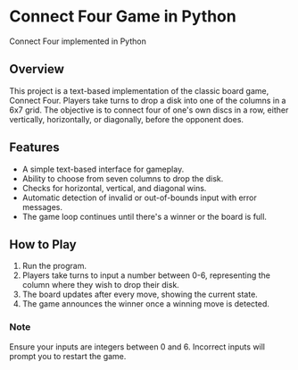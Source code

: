 # Connect Four Game in Python
Connect Four implemented in Python

## Overview
This project is a text-based implementation of the classic board game, Connect Four. Players take turns to drop a disk into one of the columns in a 6x7 grid. The objective is to connect four of one's own discs in a row, either vertically, horizontally, or diagonally, before the opponent does.

## Features
- A simple text-based interface for gameplay.
- Ability to choose from seven columns to drop the disk.
- Checks for horizontal, vertical, and diagonal wins.
- Automatic detection of invalid or out-of-bounds input with error messages.
- The game loop continues until there's a winner or the board is full.

## How to Play
1. Run the program.
2. Players take turns to input a number between 0-6, representing the column where they wish to drop their disk.
3. The board updates after every move, showing the current state.
4. The game announces the winner once a winning move is detected.

### Note
Ensure your inputs are integers between 0 and 6. Incorrect inputs will prompt you to restart the game.
